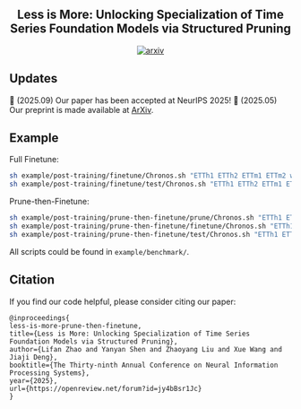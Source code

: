 <h2 align="center"> Less is More: Unlocking Specialization of Time Series Foundation Models via Structured Pruning</h2>

<p align="center">
    <a href="https://arxiv.org/abs/2505.23195">
        <img
            src="https://img.shields.io/static/v1?label=arXiv&message=2505.23195&color=B31B1B&logo=arXiv"
            alt="arxiv"
        />
    </a>
</p>

## Updates
:triangular_flag_on_post: (2025.09) Our paper has been accepted at NeurIPS 2025!
:triangular_flag_on_post: (2025.05) Our preprint is made available at [ArXiv](https://arxiv.org/abs/2505.23195).

## Example

Full Finetune:
```bash
sh example/post-training/finetune/Chronos.sh "ETTh1 ETTh2 ETTm1 ETTm2 weather"
sh example/post-training/finetune/test/Chronos.sh "ETTh1 ETTh2 ETTm1 ETTm2 weather"
```

Prune-then-Finetune:
```bash
sh example/post-training/prune-then-finetune/prune/Chronos.sh "ETTh1 ETTh2 ETTm1 ETTm2 weather"
sh example/post-training/prune-then-finetune/finetune/Chronos.sh "ETTh1 ETTh2 ETTm1 ETTm2 weather"
sh example/post-training/prune-then-finetune/test/Chronos.sh "ETTh1 ETTh2 ETTm1 ETTm2 weather"
```

All scripts could be found in `example/benchmark/`.


## Citation
If you find our code helpful, please consider citing our paper:
```
@inproceedings{
less-is-more-prune-then-finetune,
title={Less is More: Unlocking Specialization of Time Series Foundation Models via Structured Pruning},
author={Lifan Zhao and Yanyan Shen and Zhaoyang Liu and Xue Wang and Jiaji Deng},
booktitle={The Thirty-ninth Annual Conference on Neural Information Processing Systems},
year={2025},
url={https://openreview.net/forum?id=jy4bBsr1Jc}
}
```